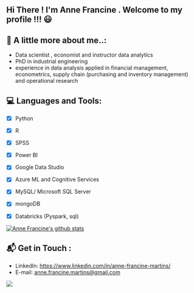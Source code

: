  ## Hi There ! I'm Anne Francine . Welcome to my profile !!! :smiley: 
 
 ## 💬 A little more about me..:

- Data scientist , economist and instructor data analytics
- PhD in  industrial engineering
- experience  in data analysis  applied in financial management, econometrics, supply chain (purchasing and inventory management) and operational research

## 💻 Languages and Tools:

- [x] Python 
- [x] R  
- [x] SPSS 
- [x] Power BI
- [x] Google Data Studio
- [x] Azure ML and Cognitive Services
- [x] MySQL/ Microsoft SQL Server 
- [x] mongoDB 
- [x] Databricks (Pyspark, sql)

 
[![Anne Francine's github stats](https://github-readme-stats.vercel.app/api?username=annefrancine)](https://github.com/annefrancine/github-readme-stats)


## 📬 Get in Touch : 

- LinkedIn: https://www.linkedin.com/in/anne-francine-martins/  
- E-mail: anne.francine.martins@gmail.com

<img src="https://miro.medium.com/max/500/0*VV3Nmxgv3KX4sLhr.gif" />



